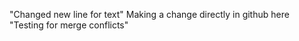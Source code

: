 "Changed new line for text" 
Making a change directly in github here
"Testing for merge conflicts" 


